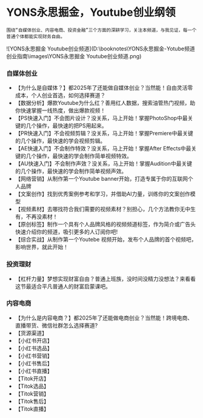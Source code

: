 
# YONS永思掘金，Youtube创业纲领
    围绕“自媒体创业、内容电商、投资金融”三个方面的深耕学习，关注本频道，与我见证，每一个普通个体都能实现财务自由。

![YONS永思掘金 Youtube创业频道](D:\booknotes\YONS永思掘金-Yotube频道创业指南\images\YONS永思掘金 Youtube创业频道.png)

### 自媒体创业

- 【为什么是自媒体？】都2025年了还能做自媒体创业？当然能！自由灵活零成本，个人创业首选，如何选择赛道？
- 【数据分析】爆款Youtube为什么红？善用红人数据，搜索油管热门视频，助你快速掌握一线热度，做出爆款视频！
- 【PS快速入门】不会图片设计？没关系，马上开始！掌握PhotoShop中最关键的几个操作，最快速的把PS用起来。
- 【PR快速入门】不会视频剪辑？没关系，马上开始！掌握Premiere中最关键的几个操作，最快速的学会视频剪辑。
- 【AE快速入门】不会制作特效？没关系，马上开始！掌握After Effects中最关键的几个操作，最快速的学会制作简单视频特效。
- 【AU快速入门】不会制作声效？没关系，马上开始！掌握Audition中最关键的几个操作，最快速的学会制作简单视频声效。
- 【网络营销】从制作第一个Youtube banner开始，打造专属于你的互联网个人品牌
- 【文案创作】找到优秀案例参考和学习，并借助AI力量，训练你的文案创作模型
- 【视频素材】去哪找符合我们需要的视频素材？别担心，几个方法教你无中生有，不再没素材！
- 【原创标签】制作一个具有个人品牌风格的视频频道标签，作为简介或广告头快速介绍你的频道，吸引更多的人订阅你吧!
- 【综合实战】从制作第一个Youtebe 视频开始，发布个人品牌的首个视频吧，影响世界，就此开始！

### 投资理财

- 【杠杆力量】梦想实现财富自由？普通上班族，没时间没精力没想法？来看看这节最适合平凡普通人的财富启蒙课吧。

### 内容电商

- 【为什么是内容电商？】都2025年了还能做电商创业？当然能！跨境电商、直播带货、微信社群怎么选择赛道?
- 【货源渠道】
- 【小红书开店】
- 【小红书选品】
- 【小红书营销】
- 【小红书售后】
- 【小红书直播】
- 【Titok开店】
- 【Titok选品】
- 【Titok营销】
- 【Titok售后】
- 【Titok直播】